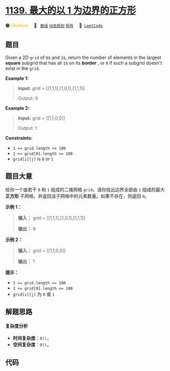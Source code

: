 # [1139. 最大的以 1 为边界的正方形](https://leetcode.com/problems/largest-1-bordered-square)

🟠 <font color=#ffb800>Medium</font>&emsp; 🔖&ensp; [`数组`](/outline/tag/array.md) [`动态规划`](/outline/tag/dynamic-programming.md) [`矩阵`](/outline/tag/matrix.md)&emsp; 🔗&ensp;[`LeetCode`](https://leetcode.com/problems/largest-1-bordered-square)

## 题目

Given a 2D `grid` of `0`s and `1`s, return the number of elements in the
largest **square**  subgrid that has all `1`s on its **border** , or `0` if
such a subgrid doesn't exist in the `grid`.



**Example 1:**

> 
> 
> 
> 
> 
> **Input:** grid = [[1,1,1],[1,0,1],[1,1,1]]
> 
> Output: 9

**Example 2:**

> 
> 
> 
> 
> 
> **Input:** grid = [[1,1,0,0]]
> 
> Output: 1

**Constraints:**

  * `1 <= grid.length <= 100`
  * `1 <= grid[0].length <= 100`
  * `grid[i][j]` is `0` or `1`


## 题目大意

给你一个由若干 `0` 和 `1` 组成的二维网格 `grid`，请你找出边界全部由 `1` 组成的最大 **正方形**
子网格，并返回该子网格中的元素数量。如果不存在，则返回 `0`。



**示例 1：**

> 
> 
> 
> 
> 
> **输入：** grid = [[1,1,1],[1,0,1],[1,1,1]]
> 
> **输出：** 9
> 
> 

**示例 2：**

> 
> 
> 
> 
> 
> **输入：** grid = [[1,1,0,0]]
> 
> **输出：** 1
> 
> 



**提示：**

  * `1 <= grid.length <= 100`
  * `1 <= grid[0].length <= 100`
  * `grid[i][j]` 为 `0` 或 `1`


## 解题思路

#### 复杂度分析

- **时间复杂度**：`O()`，
- **空间复杂度**：`O()`，

## 代码

```javascript

```
